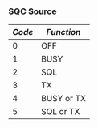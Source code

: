 ### SQC Source

| *Code* | *Function* |
| --- | --- |
|0|OFF
|1|BUSY
|2|SQL
|3|TX
|4|BUSY or TX
|5|SQL or TX
